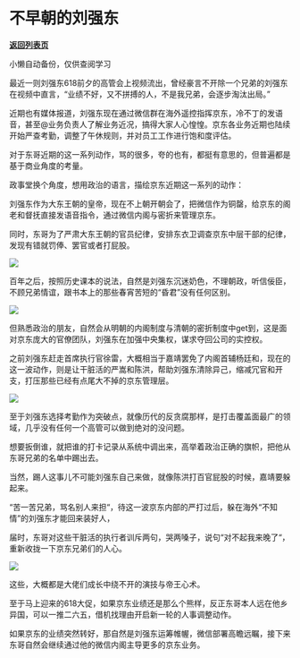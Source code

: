 # 不早朝的刘强东

[**返回列表页**](/gzh/政事堂2019)

小懒自动备份，仅供查阅学习

最近一则刘强东618前夕的高管会上视频流出，曾经豪言不开除一个兄弟的刘强东在视频中直言，“业绩不好，又不拼搏的人，不是我兄弟，会逐步淘汰出局。”  

近期也有媒体报道，刘强东现在通过微信群在海外遥控指挥京东，冷不丁的发语音，甚至@业务负责人了解业务近况，搞得大家人心惶惶。京东各业务近期也陆续开始严查考勤，调整了午休规则，并对员工工作进行饱和度评估。

对于东哥近期的这一系列动作，骂的很多，夸的也有，都挺有意思的，但普遍都是基于商业角度的考量。

政事堂换个角度，想用政治的语言，描绘京东近期这一系列的动作：  

刘强东作为大东王朝的皇帝，现在不上朝开朝会了，把微信作为铜罄，给京东的阁老和督抚直接发语音指令，通过微信内阁与密折来管理京东。

同时，东哥为了严肃大东王朝的官员纪律，安排东衣卫调查京东中层干部的纪律，发现有错就罚俸、罢官或者打屁股。

![](https://mmbiz.qpic.cn/mmbiz_jpg/rxhS23yu8cPZ9y55kscQokicn5spJDZdpjW7AMhF6SaHbph8B6VicMj9euszgiauU2QAtoN6dmFdpyIFHbqCQXjNg/640?wx_fmt=jpeg&from;=appmsg)

百年之后，按照历史课本的说法，自然是刘强东沉迷奶色，不理朝政，听信佞臣，不顾兄弟情谊，跟书本上的那些春宵苦短的“昏君”没有任何区别。

![](https://mmbiz.qpic.cn/mmbiz_jpg/rxhS23yu8cPZ9y55kscQokicn5spJDZdpzmJvpEEzjeLq6U6WNt33m1zveCzOkunnic1MORvGVWrC8OMLicUDAJOQ/640?wx_fmt=jpeg&from;=appmsg)

但熟悉政治的朋友，自然会从明朝的内阁制度与清朝的密折制度中get到，这是面对京东庞大的官僚团队，刘强东在加强中央集权，谋求夺回公司的实控权。

之前刘强东赶走首席执行官徐雷，大概相当于嘉靖罢免了内阁首辅杨廷和，现在的这一波动作，则是让干脏活的严嵩和陈洪，帮助刘强东清除异己，缩减冗官和开支，打压那些已经有点尾大不掉的京东管理层。

![](https://mmbiz.qpic.cn/mmbiz_jpg/rxhS23yu8cPZ9y55kscQokicn5spJDZdpHRVws8oTgMfxic2XsaxNW0HDMVES6r61DyDgTHwGHPCwIEydozCib45A/640?wx_fmt=jpeg&from;=appmsg)

至于刘强东选择考勤作为突破点，就像历代的反贪腐那样，是打击覆盖面最广的领域，几乎没有任何一个高管可以做到绝对的没问题。

想要扳倒谁，就把谁的打卡记录从系统中调出来，高举着政治正确的旗帜，把他从东哥兄弟的名单中踢出去。

当然，踢人这事儿不可能刘强东自己来做，就像陈洪打百官屁股的时候，嘉靖要躲起来。

“苦一苦兄弟，骂名别人来担“，待这一波京东内部的严打过后，躲在海外“不知情”的刘强东才能回来装好人，

届时，东哥对这些干脏活的执行者训斥两句，哭两嗓子，说句“对不起我来晚了“，重新收拢一下京东兄弟们的人心。

![](https://mmbiz.qpic.cn/mmbiz_jpg/rxhS23yu8cPZ9y55kscQokicn5spJDZdpFW5HC4VTNicTJiavicyNl3BxwU8SaicRBY6ENNXY8Akkpd4F3RfI4AYqRA/640?wx_fmt=jpeg&from;=appmsg)

这些，大概都是大佬们成长中绕不开的演技与帝王心术。  

至于马上迎来的618大促，如果京东业绩还是那么个熊样，反正东哥本人远在他乡异国，可以一推二六五，借机找理由开启新一轮的人事调整动作。

如果京东的业绩突然转好，那自然是刘强东运筹帷幄，微信部署高瞻远瞩，接下来东哥自然会继续通过他的微信内阁主导更多的京东业务。

